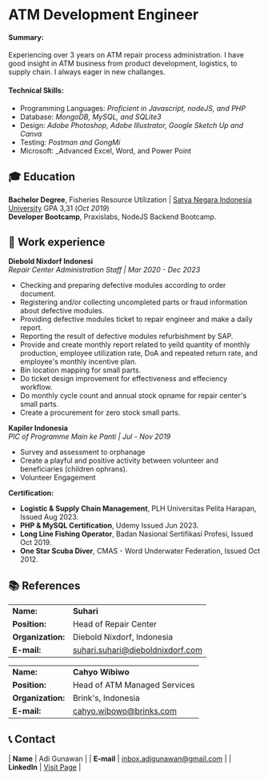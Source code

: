 # ATM Development Engineer

#### Summary: 
Experiencing over 3 years on ATM repair process administration. I have good insight in ATM business from product development, logistics, to supply chain. I always eager in new challanges.


#### Technical Skills:

- Programming Languages: _Proficient in Javascript, nodeJS, and PHP_
- Database: _MongoDB, MySQL, and SQLite3_
- Design: _Adobe Photoshop, Adobe Illustrator, Google Sketch Up and Canva_
- Testing: _Postman and GongMi_
- Microsoft: _Advanced Excel, Word, and Power Point 

  
## 🎓 Education
**Bachelor Degree**, Fisheries Resource Utilization | <a href="https://tnau.ac.in/](https://usni.ac.id/v1/)" target="_blank">Satya Negara Indonesia University</a> GPA 3,31 (_Oct 2019_)	
**Developer Bootcamp**, Praxislabs, NodeJS Backend Bootcamp.


## 💼 Work experience 
**Diebold Nixdorf Indonesi**  
_Repair Center Administration Staff | Mar 2020 - Dec 2023_
- Checking and preparing defective modules according to order document.
- Registering and/or collecting uncompleted parts or fraud information about defective modules.
- Providing defective modules ticket to repair engineer and make a daily report.
- Reporting the result of defective modules refurbishment by SAP.
- Provide and create monthly report related to yeild quantity of monthly production, employee utilization rate, DoA and repeated return rate, and employee's monthly incentive plan.
- Bin location mapping for small parts.
- Do ticket design improvement for effectiveness and effeciency workflow.
- Do monthly cycle count and annual stock opname for repair center's small parts.
- Create a procurement for zero stock small parts.

**Kapiler Indonesia**  
_PIC of Programme Main ke Panti | Jul - Nov 2019_
- Survey and assessment to orphanage
- Create a playful and positive activity
between volunteer and beneficiaries
(children ophrans).
- Volunteer Engagement

**Certification:**
  
- **Logistic & Supply Chain Management**, PLH Universitas Pelita Harapan, Issued Aug 2023.
- **PHP & MySQL Certification**, Udemy Issued Jun 2023.  
- **Long Line Fishing Operator**, Badan Nasional Sertifikasi Profesi, Issued Oct 2019. 
- **One Star Scuba Diver**, CMAS - Word Underwater Federation, Issued Oct 2012.


## 📚 References

|     |     |
|:----|:----|
| **Name:** | **Suhari** |
| **Position:** | Head of Repair Center |
| **Organization:** | Diebold Nixdorf, Indonesia |
| **E-mail:** | <a href="mailto:suhari.suhari@dieboldnixdorf.com">suhari.suhari@dieboldnixdorf.com</a> |

|     |     |
|:----|:----|
| **Name:** | **Cahyo Wibiwo** |
| **Position:** | Head of ATM Managed Services |
| **Organization:** | Brink's, Indonesia |
| **E-mail:** | <a href="mailto:cahyo.wibowo@brinks.com">cahyo.wibowo@brinks.com</a> |


## 📞 Contact

| **Name**   | Adi Gunawan | 
| **E-mail**   | <a href="mailto:inbox.adigunawan@gmail.com">inbox.adigunawan@gmail.com</a> | 
| **LinkedIn**   | <a href="https://www.linkedin.com/in/adi-gunawan-292613188/)" target="_blank">Visit Page</a> | 
